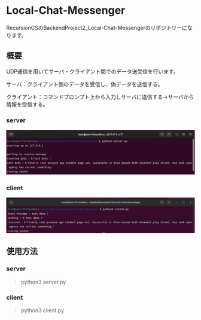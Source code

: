 # Local-Chat-Messenger
RecursionCSのBackendProject2_Local-Chat-Messengerのリポジトリーになります。

## 概要
UDP通信を用いてサーバ・クライアント間でのデータ送受信を行います。

サーバ：クライアント側のデータを受信し、偽データを送信する。

クライアント：コマンドプロンプト上から入力しサーバに送信する→サーバから情報を受信する。

### server
![server](https://github.com/Aki158/Local-Chat-Messenger/blob/first-branch/image.png)

### client
![client](https://github.com/Aki158/Local-Chat-Messenger/blob/first-branch/image-1.png)

## 使用方法
### server
>python3 server.py

### client
>python3 client.py
